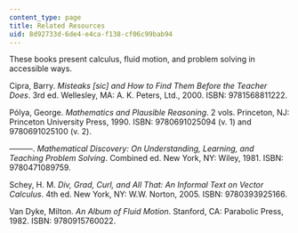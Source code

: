 ```yaml
---
content_type: page
title: Related Resources
uid: 8d92733d-6de4-e4ca-f138-cf06c99bab94
---
```


These books present calculus, fluid motion, and problem solving in accessible ways.

Cipra, Barry. _Misteaks \[sic\] and How to Find Them Before the Teacher Does_. 3rd ed. Wellesley, MA: A. K. Peters, Ltd., 2000. ISBN: 9781568811222.

Pólya, George. _Mathematics and Plausible Reasoning_. 2 vols. Princeton, NJ: Princeton University Press, 1990. ISBN: 9780691025094 (v. 1) and 9780691025100 (v. 2).

———. _Mathematical Discovery: On Understanding, Learning, and Teaching Problem Solving_. Combined ed. New York, NY: Wiley, 1981. ISBN: 9780471089759.

Schey, H. M. _Div, Grad, Curl, and All That: An Informal Text on Vector Calculus_. 4th ed. New York, NY: W.W. Norton, 2005. ISBN: 9780393925166.

Van Dyke, Milton. _An Album of Fluid Motion_. Stanford, CA: Parabolic Press, 1982. ISBN: 9780915760022.